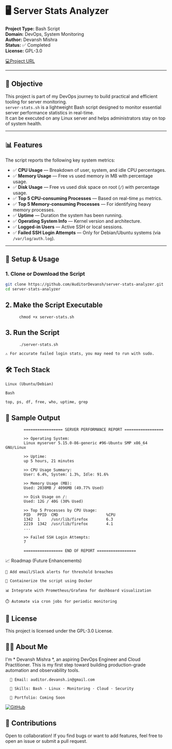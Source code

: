 # 🖥️ Server Stats Analyzer 

**Project Type:** Bash Script  
**Domain:** DevOps, System Monitoring  
**Author:** Devansh Mishra  
**Status:** ✅ Completed  
**License:** GPL-3.0

[💻Project URL](https://github.com/AuditorDevansh/server-stats-analyzer) 

---

## 🎯 Objective

This project is part of my DevOps journey to build practical and efficient tooling for server monitoring.  
`server-stats.sh` is a lightweight Bash script designed to monitor essential server performance statistics in real-time.  
It can be executed on any Linux server and helps administrators stay on top of system health.

---

## 📊 Features

The script reports the following key system metrics:

- ✅ **CPU Usage** — Breakdown of user, system, and idle CPU percentages.
- ✅ **Memory Usage** — Free vs used memory in MB with percentage usage.
- ✅ **Disk Usage** — Free vs used disk space on root (`/`) with percentage usage.
- ✅ **Top 5 CPU-consuming Processes** — Based on real-time `ps` metrics.
- ✅ **Top 5 Memory-consuming Processes** — For identifying heavy memory processes.
- ✅ **Uptime** — Duration the system has been running.
- ✅ **Operating System Info** — Kernel version and architecture.
- ✅ **Logged-in Users** — Active SSH or local sessions.
- ✅ **Failed SSH Login Attempts** — Only for Debian/Ubuntu systems (via `/var/log/auth.log`).

---

## 🚀 Setup & Usage

### 1. Clone or Download the Script

```bash
git clone https://github.com/AuditorDevansh/server-stats-analyzer.git
cd server-stats-analyzer
```
## 2. Make the Script Executable
```
      chmod +x server-stats.sh
```
## 3. Run the Script
```
      ./server-stats.sh
```
    ⚠️ For accurate failed login stats, you may need to run with sudo.

## 🛠 Tech Stack

    Linux (Ubuntu/Debian)

    Bash

    top, ps, df, free, who, uptime, grep

## 📂 Sample Output
```
        ================= SERVER PERFORMANCE REPORT =================
        
        >> Operating System:
        Linux myserver 5.15.0-86-generic #96-Ubuntu SMP x86_64 GNU/Linux
        
        >> Uptime:
        up 5 hours, 21 minutes
        
        >> CPU Usage Summary:
        User: 6.4%, System: 1.3%, Idle: 91.6%
        
        >> Memory Usage (MB):
        Used: 2038MB / 4096MB (49.77% Used)
        
        >> Disk Usage on /:
        Used: 12G / 40G (30% Used)
        
        >> Top 5 Processes by CPU Usage:
        PID   PPID  CMD                     %CPU
        1342  1     /usr/lib/firefox        6.3
        2219  1342  /usr/lib/firefox        4.1
        ...
        
        >> Failed SSH Login Attempts:
        7
        
        ================= END OF REPORT =================
```
📈 Roadmap (Future Enhancements)

    🔔 Add email/Slack alerts for threshold breaches

    🐳 Containerize the script using Docker

    📊 Integrate with Prometheus/Grafana for dashboard visualization

    ⏱️ Automate via cron jobs for periodic monitoring 

## 📜 License

   This project is licensed under the GPL-3.0 License.


## 🙋‍♂️ About Me
  
  I'm * Devansh Mishra *, an aspiring DevOps Engineer and Cloud Practitioner.
  This is my first step toward building production-grade automation and observability tools.
  
      📧 Email: auditor.devansh.in@gmail.com
  
      🧠 Skills: Bash · Linux · Monitoring · Cloud · Security
  
      🔗 Portfolio: Coming Soon
  [![GitHub](https://img.shields.io/badge/GitHub-Repository-black?style=flat&logo=github)](https://github.com/AuditorDevansh/server-stats-analyzer)

      
  
   ## 🤝 Contributions

Open to collaboration! If you find bugs or want to add features, feel free to open an issue or submit a pull request.

